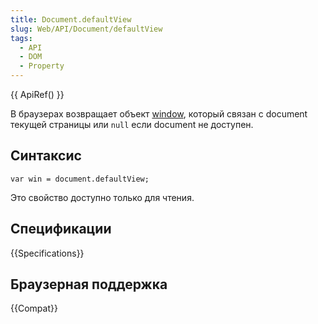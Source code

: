 ```yaml
---
title: Document.defaultView
slug: Web/API/Document/defaultView
tags:
  - API
  - DOM
  - Property
---
```


{{ ApiRef() }}

В браузерах возвращает объект [window](/ru/docs/DOM/window), который связан с document текущей страницы или `null` если document не доступен.

## Синтаксис

```
var win = document.defaultView;
```

Это свойство доступно только для чтения.

## Спецификации

{{Specifications}}

## Браузерная поддержка

{{Compat}}
